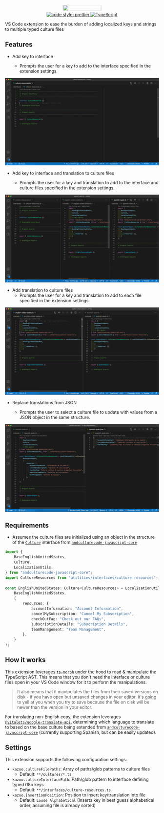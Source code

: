 <p align="center">
    <img src="https://raw.githubusercontent.com/brandongregoryscott/kazoo/main/assets/banner.png" width="50%" height="50%"/>
    <br/>
    <a href="https://github.com/prettier/prettier">
        <img alt="code style: prettier" src="https://img.shields.io/badge/code_style-prettier-ff69b4.svg?style=flat-square"/>
    </a>
    <a href="http://www.typescriptlang.org/">
        <img alt="TypeScript" src="https://img.shields.io/badge/%3C%2F%3E-TypeScript-%230074c1.svg"/>
    </a>
</p>

VS Code extension to ease the burden of adding localized keys and strings to multiple typed culture files

## Features

-   Add key to interface

    -   Prompts the user for a key to add to the interface specified in the extension settings.

![Add key to interface](examples/add-key-to-interface.gif)

-   Add key to interface and translation to culture files

    -   Prompts the user for a key and translation to add to the interface and culture files specified in the extension settings.

![Add key to interface and translation to culture files](examples/add-key-to-interface-and-translation-to-culture-files.gif)

-   Add translation to culture files
    -   Prompts the user for a key and translation to add to each file specified in the extension settings.

![Add translation to culture files](examples/add-translation-to-culture-files.gif)

-   Replace translations from JSON

    -   Prompts the user to select a culture file to update with values from a JSON object in the same structure.

![Replace translations from JSON](examples/replace-translations-from-json.gif)

## Requirements

-   Assumes the culture files are initialized using an object in the structure of the [`Culture`](https://github.com/AndcultureCode/AndcultureCode.JavaScript.Core/blob/main/src/interfaces/culture.ts) interface from [`andculturecode-javascript-core`](https://github.com/AndcultureCode/AndcultureCode.JavaScript.Core)

```ts
import {
    BaseEnglishUnitedStates,
    Culture,
    LocalizationUtils,
} from "andculturecode-javascript-core";
import CultureResources from "utilities/interfaces/culture-resources";

const EnglishUnitedStates: Culture<CultureResources> = LocalizationUtils.cultureFactory(
    BaseEnglishUnitedStates,
    {
        resources: {
            accountInformation: "Account Information",
            cancelMySubscription: "Cancel My Subscription",
            checkOutFaq: "Check out our FAQs",
            subscriptionDetails: "Subscription Details",
            teamManagement: "Team Management",
        },
    }
);
```

## How it works

This extension leverages [`ts-morph`](https://github.com/dsherret/ts-morph) under the hood to read & manipulate the TypeScript AST. This means that you don't need the interface or culture files open in your VS Code window for it to perform the manipulations.

> It also means that it manipulates the files from their saved versions on disk - if you have open but unsaved changes in your editor, it's going to yell at you when you try to save because the file on disk will be newer than the version in your editor.

For translating non-English copy, the extension leverages [`@vitalets/google-translate-api`](https://github.com/vitalets/google-translate-api), determining which language to translate to based on the base culture being extended from [`andculturecode-javascript-core`](https://github.com/AndcultureCode/AndcultureCode.JavaScript.Core) (currently supporting Spanish, but can be easily updated).

## Settings

This extension supports the following configuration settings:

-   `kazoo.cultureFilePaths`: Array of paths/glob patterns to culture files
    -   Default: `**/cultures/*.ts`
-   `kazoo.cultureInterfacePath`: Path/glob pattern to interface defining typed i18n keys
    -   Default: `**/interfaces/culture-resources.ts`
-   `kazoo.insertionPosition`: Position to insert key/translation into file
    -   Default: `Loose Alphabetical` (Inserts key in best guess alphabetical order, assuming file is already sorted)

